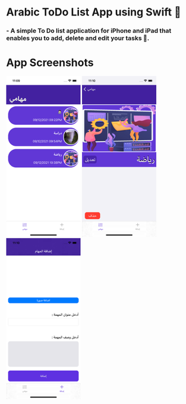 # Arabic ToDo List App using Swift 📲

  ### - A simple To Do list application for iPhone and iPad that enables you to add, delete and edit your tasks 📝.

  
# App Screenshots
<p align="left">
  <img src="Simulator Screen Shot - iPhone 12 - 2021-12-09 at 23.09.59.png" width="200">
  <img src="Simulator Screen Shot - iPhone 12 - 2021-12-09 at 23.10.04.png" width="200">
    <img src="Simulator Screen Shot - iPhone 12 - 2021-12-09 at 23.10.08.png" width="200">  
</p>
